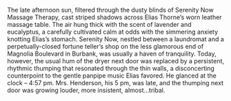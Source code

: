 The late afternoon sun, filtered through the dusty blinds of Serenity Now Massage Therapy, cast striped shadows across Elias Thorne’s worn leather massage table.  The air hung thick with the scent of lavender and eucalyptus, a carefully cultivated calm at odds with the simmering anxiety knotting Elias’s stomach. Serenity Now, nestled between a laundromat and a perpetually-closed fortune teller’s shop on the less glamorous end of Magnolia Boulevard in Burbank, was usually a haven of tranquility. Today, however, the usual hum of the dryer next door was replaced by a persistent, rhythmic thumping that resonated through the thin walls, a disconcerting counterpoint to the gentle panpipe music Elias favored.  He glanced at the clock – 4:57 pm.  Mrs. Henderson, his 5 pm, was late, and the thumping next door was growing louder, more insistent, almost…tribal.
